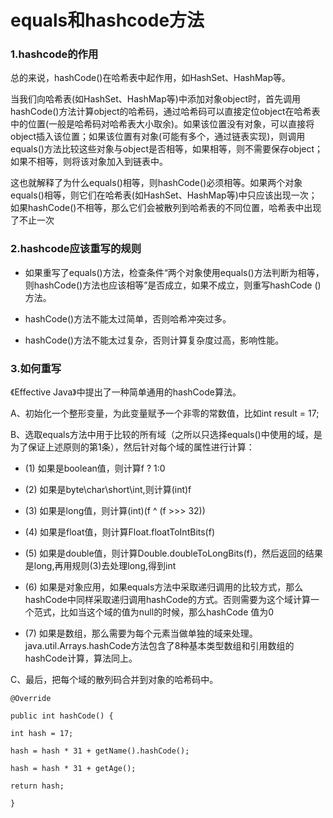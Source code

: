 # equals和hashcode方法

### 1.hashcode的作用
总的来说，hashCode()在哈希表中起作用，如HashSet、HashMap等。

当我们向哈希表(如HashSet、HashMap等)中添加对象object时，首先调用hashCode()方法计算object的哈希码，通过哈希码可以直接定位object在哈希表中的位置(一般是哈希码对哈希表大小取余)。如果该位置没有对象，可以直接将object插入该位置；如果该位置有对象(可能有多个，通过链表实现)，则调用equals()方法比较这些对象与object是否相等，如果相等，则不需要保存object；如果不相等，则将该对象加入到链表中。

这也就解释了为什么equals()相等，则hashCode()必须相等。如果两个对象equals()相等，则它们在哈希表(如HashSet、HashMap等)中只应该出现一次；如果hashCode()不相等，那么它们会被散列到哈希表的不同位置，哈希表中出现了不止一次

### 2.hashcode应该重写的规则
* 如果重写了equals()方法，检查条件“两个对象使用equals()方法判断为相等，则hashCode()方法也应该相等”是否成立，如果不成立，则重写hashCode ()方法。

* hashCode()方法不能太过简单，否则哈希冲突过多。

* hashCode()方法不能太过复杂，否则计算复杂度过高，影响性能。

### 3.如何重写
《Effective Java》中提出了一种简单通用的hashCode算法。

A、初始化一个整形变量，为此变量赋予一个非零的常数值，比如int result = 17;

B、选取equals方法中用于比较的所有域（之所以只选择equals()中使用的域，是为了保证上述原则的第1条），然后针对每个域的属性进行计算：

  + (1) 如果是boolean值，则计算f ? 1:0

  + (2) 如果是byte\char\short\int,则计算(int)f

  + (3) 如果是long值，则计算(int)(f ^ (f >>> 32))

  + (4) 如果是float值，则计算Float.floatToIntBits(f)

  + (5) 如果是double值，则计算Double.doubleToLongBits(f)，然后返回的结果是long,再用规则(3)去处理long,得到int

  + (6) 如果是对象应用，如果equals方法中采取递归调用的比较方式，那么hashCode中同样采取递归调用hashCode的方式。否则需要为这个域计算一个范式，比如当这个域的值为null的时候，那么hashCode 值为0

  + (7) 如果是数组，那么需要为每个元素当做单独的域来处理。java.util.Arrays.hashCode方法包含了8种基本类型数组和引用数组的hashCode计算，算法同上。

C、最后，把每个域的散列码合并到对象的哈希码中。

```
@Override

public int hashCode() {

int hash = 17;

hash = hash * 31 + getName().hashCode();

hash = hash * 31 + getAge();

return hash;

}
```
